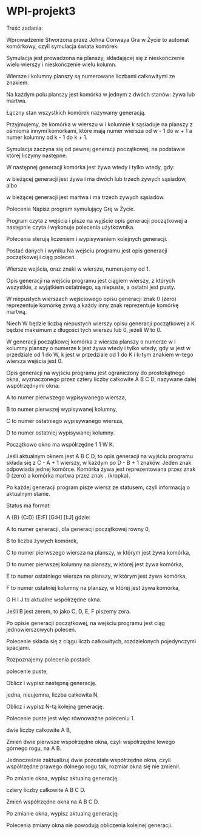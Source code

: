 # WPI-projekt3

Treść zadania:

Wprowadzenie
Stworzona przez Johna Conwaya Gra w Życie to automat komórkowy, czyli symulacja świata komórek.

Symulacja jest prowadzona na planszy, składającej się z nieskończenie wielu wierszy i nieskończenie wielu kolumn.

Wiersze i kolumny planszy są numerowane liczbami całkowitymi ze znakiem.

Na każdym polu planszy jest komórka w jednym z dwóch stanów: żywa lub martwa.

Łączny stan wszystkich komórek nazywamy generacją.

Przyjmujemy, że komórka w wierszu w i kolumnie k sąsiaduje na planszy z ośmioma innymi komórkami, które mają numer wiersza od w - 1 do w + 1 a numer kolumny od k - 1 do k + 1.

Symulacja zaczyna się od pewnej generacji początkowej, na podstawie której liczymy następne.

W następnej generacji komórka jest żywa wtedy i tylko wtedy, gdy:

w bieżącej generacji jest żywa i ma dwóch lub trzech żywych sąsiadów, albo

w bieżącej generacji jest martwa i ma trzech żywych sąsiadów.

Polecenie
Napisz program symulujący Grę w Życie.

Program czyta z wejścia i pisze na wyjście opis generacji początkowej a następnie czyta i wykonuje polecenia użytkownika.

Polecenia sterują liczeniem i wypisywaniem kolejnych generacji.

Postać danych i wyniku
Na wejściu programu jest opis generacji początkowej i ciąg poleceń.

Wiersze wejścia, oraz znaki w wierszu, numerujemy od 1.

Opis generacji na wejściu programu jest ciągiem wierszy, z których wszystkie, z wyjątkiem ostatniego, są niepuste, a ostatni jest pusty.

W niepustych wierszach wejściowego opisu generacji znak 0 (zero) reprezentuje komórkę żywą a każdy inny znak reprezentuje komórkę martwą.

Niech W będzie liczbą niepustych wierszy opisu generacji początkowej a K będzie maksimum z długości tych wierszu lub 0, jeżeli W to 0.

W generacji początkowej komórka z wiersza planszy o numerze w i kolumny planszy o numerze k jest żywa wtedy i tylko wtedy, gdy w jest w przedziale od 1 do W, k jest w przedziale od 1 do K i k-tym znakiem w-tego wiersza wejścia jest 0.

Opis generacji na wyjściu programu jest ograniczony do prostokątnego okna, wyznaczonego przez cztery liczby całkowite A B C D, nazywane dalej współrzędnymi okna:

A to numer pierwszego wypisywanego wiersza,

B to numer pierwszej wypisywanej kolumny,

C to numer ostatniego wypisywanego wiersza,

D to numer ostatniej wypisywanej kolumny.

Początkowo okno ma współrzędne 1 1 W K.

Jeśli aktualnym oknem jest A B C D, to opis generacji na wyjściu programu składa się z C - A + 1 wierszy, w każdym po D - B + 1 znaków. Jeden znak odpowiada jednej komórce. Komórka żywa jest reprezentowana przez znak 0 (zero) a komórka martwa przez znak . (kropka).

Po każdej generacji program pisze wiersz ze statusem, czyli informacją o aktualnym stanie.

Status ma format:

A {B} (C:D) (E:F) [G:H] [I:J]
gdzie:

A to numer generacji, dla generacji początkowej równy 0,

B to liczba żywych komórek,

C to numer pierwszego wiersza na planszy, w którym jest żywa komórka,

D to numer pierwszej kolumny na planszy, w której jest żywa komórka,

E to numer ostatniego wiersza na planszy, w którym jest żywa komórka,

F to numer ostatniej kolumny na planszy, w której jest żywa komórka,

G H I J to aktualne współrzędne okna.

Jeśli B jest zerem, to jako C, D, E, F piszemy zera.

Po opisie generacji początkowej, na wejściu programu jest ciąg jednowierszowych poleceń.

Polecenie składa się z ciągu liczb całkowitych, rozdzielonych pojedynczymi spacjami.

Rozpoznajemy polecenia postaci:

polecenie puste,

Oblicz i wypisz następną generację.

jedna, nieujemna, liczba całkowita N,

Oblicz i wypisz N-tą kolejną generację.

Polecenie puste jest więc równoważne poleceniu 1.

dwie liczby całkowite A B,

Zmień dwie pierwsze współrzędne okna, czyli współrzędne lewego górnego rogu, na A B.

Jednocześnie zaktualizuj dwie pozostałe współrzędne okna, czyli współrzędne prawego dolnego rogu tak, rozmiar okna się nie zmienił.

Po zmianie okna, wypisz aktualną generację.

cztery liczby całkowite A B C D.

Zmień współrzędne okna na A B C D.

Po zmianie okna, wypisz aktualną generację.

Polecenia zmiany okna nie powodują obliczenia kolejnej generacji.
